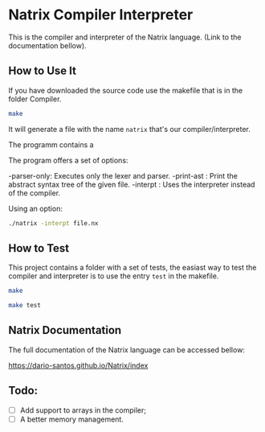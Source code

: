 # Natrix Compiler Interpreter
This is the compiler and interpreter of the Natrix language. (Link to the documentation bellow).


## How to Use It

If you have downloaded the source code use the makefile that is in the folder Compiler.


```sh
make
```

It will generate a file with the name `natrix` that's our compiler/interpreter.

The programm contains a 

The program offers a set of options:

-parser-only: Executes only the lexer and parser.
-print-ast  : Print the abstract syntax tree of the given file.
-interpt    : Uses the interpreter instead of the compiler.

Using an option:

```sh
./natrix -interpt file.nx
```

## How to Test

This project contains a folder with a set of tests, the easiast way to test the compiler and interpreter is to use the entry `test` in the makefile.

```sh
make

make test
```

## Natrix Documentation

The full documentation of the Natrix language can be accessed bellow:

https://dario-santos.github.io/Natrix/index

## Todo:

- [ ] Add support to arrays in the compiler;
- [ ] A better memory management.
